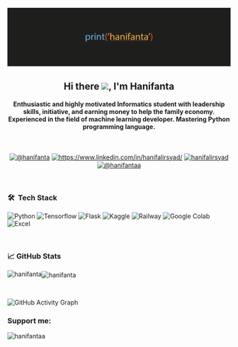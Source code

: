 <a href="https://hanifanta.github.io/"><img src="header_gh.jpg"></a>

<h2 align="center">Hi there <img src="https://media.giphy.com/media/hvRJCLFzcasrR4ia7z/giphy.gif" width="25px">, I'm Hanifanta </h1>
<h4 align="center">Enthusiastic and highly motivated Informatics student with leadership skills, initiative, and earning money to help the family economy. Experienced in the field of machine learning developer. Mastering Python programming language.</h3></br>
<p align="center">
<a href="https://twitter.com/@hanifanta" target="blank"><img align="center" src="https://raw.githubusercontent.com/rahuldkjain/github-profile-readme-generator/master/src/images/icons/Social/twitter.svg" alt="@hanifanta" height="30" width="40" /></a>
<a href="https://linkedin.com/in/https://www.linkedin.com/in/hanifalirsyad/" target="blank"><img align="center" src="https://raw.githubusercontent.com/rahuldkjain/github-profile-readme-generator/master/src/images/icons/Social/linked-in-alt.svg" alt="https://www.linkedin.com/in/hanifalirsyad/" height="30" width="40" /></a>
<a href="https://kaggle.com/hanifalirsyad" target="blank"><img align="center" src="https://raw.githubusercontent.com/rahuldkjain/github-profile-readme-generator/master/src/images/icons/Social/kaggle.svg" alt="hanifalirsyad" height="30" width="40" /></a>
<a href="https://instagram.com/@hanifantaa" target="blank"><img align="center" src="https://raw.githubusercontent.com/rahuldkjain/github-profile-readme-generator/master/src/images/icons/Social/instagram.svg" alt="@hanifantaa" height="30" width="40" /></a>
</p></br>

### 🛠 &nbsp;Tech Stack

![Python](https://img.shields.io/badge/Python-FFD43B?style=for-the-badge&logo=python&logoColor=306998)
![Tensorflow](https://img.shields.io/badge/TensorFlow-FF6F00?style=for-the-badge&logo=tensorflow&logoColor=white)
![Flask](https://img.shields.io/badge/flask-%23000.svg?style=for-the-badge&logo=flask&logoColor=white)
![Kaggle](https://img.shields.io/badge/Kaggle-035a7d?style=for-the-badge&logo=kaggle&logoColor=white)
![Railway](https://img.shields.io/badge/Railway-131415?style=for-the-badge&logo=railway&logoColor=white)
![Google Colab](https://img.shields.io/badge/Colab-F9AB00?style=for-the-badge&logo=googlecolab&color=525252)
![Excel](https://img.shields.io/badge/Microsoft_Excel-217346?style=for-the-badge&logo=microsoft-excel&logoColor=white)

</br>

### &#x1f4c8; GitHub Stats

<p align="left"><img align="left" src="https://github-readme-stats.vercel.app/api/top-langs/?username=hanifanta&show_icons=true&&locale=en&layout=compact&theme=radical" alt="hanifanta" /></p>

 <p><img align="center" src="https://github-readme-streak-stats.herokuapp.com/?user=hanifanta&theme=radical" alt="hanifanta" /></p>
 
 </br>
 
![GitHub Activity Graph](https://github-readme-activity-graph.cyclic.app/graph?username=hanifanta&bg_color=000000&color=4fff67&line=4fff67&point=ffffff&area=true&hide_border=true)

<h3 align="left">Support me:</h3>
<p><a href="https://www.buymeacoffee.com/hanifantaa"> <img align="left" src="https://img.shields.io/badge/Buy_Me_A_Coffee-FFDD00?style=for-the-badge&logo=buy-me-a-coffee&logoColor=black" alt="hanifantaa" /></a></p><br><br>
